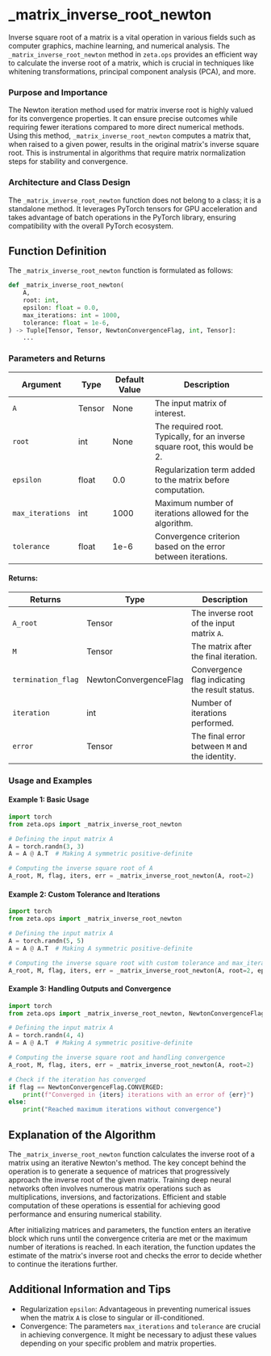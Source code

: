 # _matrix_inverse_root_newton


Inverse square root of a matrix is a vital operation in various fields such as computer graphics, machine learning, and numerical analysis. The `_matrix_inverse_root_newton` method in `zeta.ops` provides an efficient way to calculate the inverse root of a matrix, which is crucial in techniques like whitening transformations, principal component analysis (PCA), and more.

### Purpose and Importance

The Newton iteration method used for matrix inverse root is highly valued for its convergence properties. It can ensure precise outcomes while requiring fewer iterations compared to more direct numerical methods. Using this method, `_matrix_inverse_root_newton` computes a matrix that, when raised to a given power, results in the original matrix's inverse square root. This is instrumental in algorithms that require matrix normalization steps for stability and convergence.

### Architecture and Class Design

The `_matrix_inverse_root_newton` function does not belong to a class; it is a standalone method. It leverages PyTorch tensors for GPU acceleration and takes advantage of batch operations in the PyTorch library, ensuring compatibility with the overall PyTorch ecosystem.

## Function Definition

The `_matrix_inverse_root_newton` function is formulated as follows:

```python
def _matrix_inverse_root_newton(
    A,
    root: int,
    epsilon: float = 0.0,
    max_iterations: int = 1000,
    tolerance: float = 1e-6,
) -> Tuple[Tensor, Tensor, NewtonConvergenceFlag, int, Tensor]:
    ...
```

### Parameters and Returns

|   Argument       |   Type   | Default Value | Description                                                                   |
|------------------|----------|---------------|--------------------------------------------------------------------------------|
| `A`              | Tensor   | None          | The input matrix of interest.                                                  |
| `root`           | int      | None          | The required root. Typically, for an inverse square root, this would be 2.    |
| `epsilon`        | float    | 0.0           | Regularization term added to the matrix before computation.                    |
| `max_iterations` | int      | 1000          | Maximum number of iterations allowed for the algorithm.                        |
| `tolerance`      | float    | 1e-6          | Convergence criterion based on the error between iterations.                   |

#### Returns:

|   Returns             | Type                     | Description                                     |
|-----------------------|--------------------------|-------------------------------------------------|
| `A_root`              | Tensor                   | The inverse root of the input matrix `A`.       |
| `M`                   | Tensor                   | The matrix after the final iteration.           |
| `termination_flag`    | NewtonConvergenceFlag    | Convergence flag indicating the result status.  |
| `iteration`           | int                      | Number of iterations performed.                 |
| `error`               | Tensor                   | The final error between `M` and the identity.   |

### Usage and Examples

#### Example 1: Basic Usage

```python
import torch
from zeta.ops import _matrix_inverse_root_newton

# Defining the input matrix A
A = torch.randn(3, 3)
A = A @ A.T  # Making A symmetric positive-definite

# Computing the inverse square root of A
A_root, M, flag, iters, err = _matrix_inverse_root_newton(A, root=2)
```

#### Example 2: Custom Tolerance and Iterations

```python
import torch
from zeta.ops import _matrix_inverse_root_newton

# Defining the input matrix A
A = torch.randn(5, 5)
A = A @ A.T  # Making A symmetric positive-definite

# Computing the inverse square root with custom tolerance and max_iterations
A_root, M, flag, iters, err = _matrix_inverse_root_newton(A, root=2, epsilon=0.001, max_iterations=500, tolerance=1e-8)
```

#### Example 3: Handling Outputs and Convergence

```python
import torch
from zeta.ops import _matrix_inverse_root_newton, NewtonConvergenceFlag

# Defining the input matrix A
A = torch.randn(4, 4)
A = A @ A.T  # Making A symmetric positive-definite

# Computing the inverse square root and handling convergence
A_root, M, flag, iters, err = _matrix_inverse_root_newton(A, root=2)

# Check if the iteration has converged
if flag == NewtonConvergenceFlag.CONVERGED:
    print(f"Converged in {iters} iterations with an error of {err}")
else:
    print("Reached maximum iterations without convergence")
```

## Explanation of the Algorithm

The `_matrix_inverse_root_newton` function calculates the inverse root of a matrix using an iterative Newton's method. The key concept behind the operation is to generate a sequence of matrices that progressively approach the inverse root of the given matrix. Training deep neural networks often involves numerous matrix operations such as multiplications, inversions, and factorizations. Efficient and stable computation of these operations is essential for achieving good performance and ensuring numerical stability.

After initializing matrices and parameters, the function enters an iterative block which runs until the convergence criteria are met or the maximum number of iterations is reached. In each iteration, the function updates the estimate of the matrix's inverse root and checks the error to decide whether to continue the iterations further.

## Additional Information and Tips

- Regularization `epsilon`: Advantageous in preventing numerical issues when the matrix `A` is close to singular or ill-conditioned.
- Convergence: The parameters `max_iterations` and `tolerance` are crucial in achieving convergence. It might be necessary to adjust these values depending on your specific problem and matrix properties.

